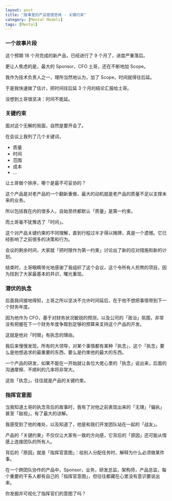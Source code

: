 ```yaml
---
layout: post
title: "故事里的产品管理思维 - 关键约束"
category: [Mental Models]
tags: [Mental]
---
```


### 一个故事片段
这个预期 18 个月完成的新产品，已经进行了 9 个月了，进度严重落后。



更让人焦虑的是，最大的 Sponsor，CFO 土哥，还在不断地加 Scope。



我作为技术负责人之一，理所当然地认为，加了 Scope，时间就得往后延。



于是我快速做了估计，把时间往后延 3 个月的结论汇报给土哥。



没想到土哥很坚决：时间不能延。



### 关键约束
面对这个无解的局面，自然是要开会了。



在会议上我列了几个关键词，

- 质量
- 时间
- 范围
- 成本
- ...

让土哥做个排序，哪个是最不可妥协的？



这个产品是对老产品的一个翻新重做，最大的动机就是老产品的质量不足以支撑未来的业务。



所以包括我在内的很多人，自始至终都默认「质量」是第一约束。



而土哥毫不犹豫选了「时间」。



这个对产品关键约束的不同理解，直到行程过半才得以摊牌，真是一个遗憾。它已经影响了之前很多的决策和行为。



会议的剩余时间，大家就「把时限作为第一约束」讨论出了新的应对措施和新的计划。



结束时，土哥眼睛带光地感谢了我组织了这个会议，这个令所有人煎熬的项目，因为找到了大家最基本的共识，曙光重现。

### 潜伏的执念
后面我间接地得知，土哥之所以坚决不允许时间延后，在于他不想把事情带到下一个财务年度。



因为他作为 CFO，基于对财务状况敏锐的预测，以及公司的「政治」氛围，非常没有把握在下一个财务年度争取到足够的预算来支持这个产品的开发。



这就是他对「时限」有执念的理由。



我后来慢慢发现，所有的大领导，对某个事情都有某种「执念」，这个「执念」要么是他想追求的最重要的东西，要么是约束他的最大的东西。



一个产品的研发，如果不能在一开始就让各位大佬心里的「执念」说出来，后面的沟通摩擦、不顺利的几率将非常大。



这些「执念」，往往就是产品的关键约束。



### 指挥官意图
当我知道土哥的执念背后的故事时，我有了对他之前表现出来的「无理」「偏执」甚至「敌视」，有了最大的谅解。



我感受到了他的难处，以及知道了，他是和我们开发团队站在一起的「战友」。



产品的「关键约束」不仅仅让大家有一致的方向感，它背后的「原因」还可能从情感上连接团队的所有人。



背后的「原因」就是「指挥官意图」：给别人分配任务时，解释为什么必须做某件事。



在一个跨团队协作的产品中，Sponsor，业务，研发总监，架构师，产品总监，每个重要的干系人都有自己的「指挥官意图」，但往往都藏在心里没有意识要说出来。



你发掘并可视化了指挥官们的意图了吗？